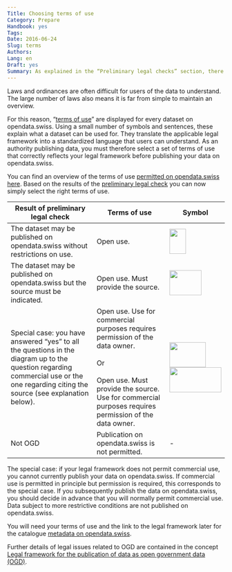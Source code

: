 ```yaml
---
Title: Choosing terms of use
Category: Prepare
Handbook: yes
Tags:
Date: 2016-06-24
Slug: terms
Authors:
Lang: en
Draft: yes
Summary: As explained in the “Preliminary legal checks” section, there is normally a legal framework setting out the conditions under which a dataset from the public administration can be used.
---
```


Laws and ordinances are often difficult for users of the data to understand. The large number of laws also means it is far from simple to maintain an overview.

For this reason, “[terms of use](https://opendata.swiss/en/terms-of-use/)” are displayed for every dataset on opendata.swiss. Using a small number of symbols and sentences, these explain what a dataset can be used for. They translate the applicable legal framework into a standardized language that users can understand. As an authority publishing data, you must therefore select a set of terms of use that correctly reflects your legal framework before publishing your data on opendata.swiss.

You can find an overview of the terms of use [permitted on opendata.swiss here](https://opendata.swiss/en/terms-of-use/). Based on the results of the [preliminary legal check](frameworks) you can now simply select the right terms of use.

| Result of preliminary legal check | Terms of use | Symbol |
|-----------------------------------|--------------|--------|
| The dataset may be published on opendata.swiss without restrictions on use. | Open use. | <img src="../../images/terms_open.svg" width="38" height="58"> |
| The dataset may be published on opendata.swiss but the source must be indicated. | Open use. Must provide the source. | <img src="../../images/terms_by.svg" width="74" height="58"> |
| Special case: you have answered “yes” to all the questions in the diagram up to the question regarding commercial use or the one regarding citing the source (see explanation below). | Open use. Use for commercial purposes requires permission of the data owner. <br><br> Or <br><br> Open use. Must provide the source. Use for commercial purposes requires permission of the data owner. | <img src="../../images/terms_ask.svg" width="84" height="58"> <br> <img src="../../images/terms_by-ask.svg" width="120" height="58"> |
| Not OGD | Publication on opendata.swiss is not permitted. | - |

The special case: if your legal framework does not permit commercial use, you cannot currently publish your data on opendata.swiss. If commercial use is permitted in principle but permission is required, this corresponds to the special case. If you subsequently publish the data on opendata.swiss, you should decide in advance that you will normally permit commercial use. Data subject to more restrictive conditions are not published on opendata.swiss.

You will need your terms of use and the link to the legal framework later for the catalogue [metadata on opendata.swiss](/en/publish/metadata).

Further details of legal issues related to OGD are contained in the concept [Legal framework for the publication of data as open government data (OGD)](/en/library/konzept-rechtliche-rahmen).
